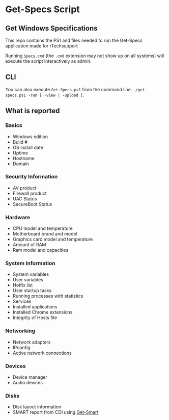 # Get-Specs Script
## Get Windows Specifications

This repo contains the PS1 and files needed to run the Get-Specs application made for rTechsupport

Running `Specs.cmd` (the `.cmd` extension may not show up on all systems) will execute the script interactively as admin.

## CLI
You can also execute `Get-Specs.ps1` from the command line. `./get-specs.ps1 -run [ -view | -upload ]`. 

## What is reported
### Basics

* Windows edition
* Build #
* OS install date
* Uptime
* Hostname
* Domain

### Security Information
* AV product
* Firewall product
* UAC Status
* SecureBoot Status

### Hardware
* CPU model and temperature
* Motherboard brand and model
* Graphics card model and temperature
* Amount of RAM
* Ram model and capacities

### System Information
* System variables
* User variables
* Hotfix list
* User startup tasks
* Running processes with statistics
* Services
* Installed applications
* Installed Chrome extensions
* Integrity of Hosts file

### Networking
* Network adapters
* IPconfig
* Active network connections

### Devices
* Device manager
* Audio devices

### Disks
* Disk layout information
* SMART report from CDI using [Get-Smart](https://github.com/r-Techsupport/Get-SMART)
